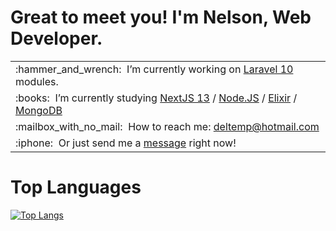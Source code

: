 # Great to meet you! I'm Nelson, Web Developer.
<table>
  <tr>
    <td>:hammer_and_wrench:&nbsp;&nbsp;I’m currently working on <a href="https://laravel.com/docs/10.x">Laravel 10</a> modules.</td>
  </tr>
  <tr>
    <td>
      :books:&nbsp;&nbsp;I’m currently studying 
      <a href="https://nextjs.org/docs">NextJS 13</a> / 
      <a href="https://nodejs.org/en/docs">Node.JS</a> / 
      <a href="https://elixir-lang.org/docs.html">Elixir</a> / 
      <a href="https://www.mongodb.com/docs/">MongoDB</a>
    </td>
  </tr>
  <tr>
    <td>:mailbox_with_no_mail:&nbsp;&nbsp;How to reach me: <a href="mailto:deltemp@hotmail.com">deltemp@hotmail.com</a></td>
  </tr>
  <tr>
    <td>:iphone:&nbsp;&nbsp;Or just send me a <a href="https://wa.me/5514998651969?text=Hi%21%20I%27ve%20found%20you%20on%20GitHub%21">message</a> right now!</td>
  </tr>
</table>

# Top Languages
[![Top Langs](https://github-readme-stats.vercel.app/api/top-langs/?username=deltemp&layout=compact?langs_count=10)](https://github.com/anuraghazra/github-readme-stats)
